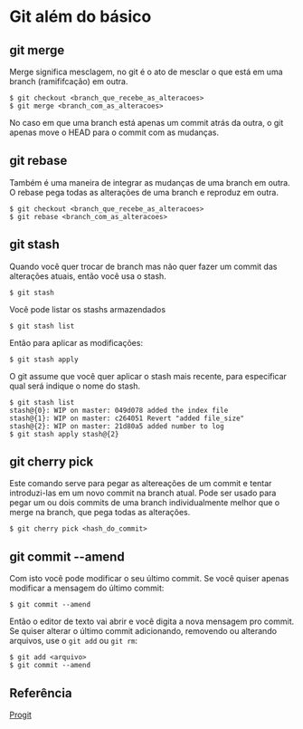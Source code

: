 # Git além do básico

## git merge
Merge significa mesclagem, no git é o ato de mesclar o que está em uma branch (ramififcação) em outra.
```console
$ git checkout <branch_que_recebe_as_alteracoes>
$ git merge <branch_com_as_alteracoes>
```
No caso em que uma branch está apenas um commit atrás da outra, o git apenas move o HEAD para o commit com as mudanças.

## git rebase
Também é uma maneira de integrar as mudanças de uma branch em outra. O rebase pega todas as alterações de uma branch e reproduz em outra.
```console
$ git checkout <branch_que_recebe_as_alteracoes>
$ git rebase <branch_com_as_alteracoes>
```

## git stash
Quando você quer trocar de branch mas não quer fazer um commit das alterações atuais, então você usa o stash.
```console
$ git stash 
```
Você pode listar os stashs armazendados
```console
$ git stash list
```
Então para aplicar as modificações:
```console
$ git stash apply
```
O git assume que você quer aplicar o stash mais recente, para especificar qual será indique o nome do stash.
```console
$ git stash list
stash@{0}: WIP on master: 049d078 added the index file
stash@{1}: WIP on master: c264051 Revert "added file_size"
stash@{2}: WIP on master: 21d80a5 added number to log
$ git stash apply stash@{2}
```

## git cherry pick
Este comando serve para pegar as altereações de um commit e tentar introduzi-las em um novo commit na branch atual. Pode ser usado para pegar um ou dois commits de uma branch individualmente melhor que o merge na branch, que pega todas as alterações.
```console
$ git cherry pick <hash_do_commit>
```

## git commit --amend
Com isto você pode modificar o seu último commit. Se você quiser apenas modificar a mensagem do último commit:
```console
$ git commit --amend
```
Então o editor de texto vai abrir e você digita a nova mensagem pro commit.
<br>Se quiser alterar o último commit adicionando, removendo ou alterando arquivos, use o `git add` ou `git rm`:
```console
$ git add <arquivo>
$ git commit --amend
```


## Referência
[Progit](https://git-scm.com/book/en/v2)